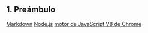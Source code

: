 ## 1. Preámbulo

[Markdown](https://es.wikipedia.org/wiki/Markdown)
[Node.js](https://nodejs.org/)
[motor de JavaScript V8 de Chrome](https://developers.google.com/v8/)
